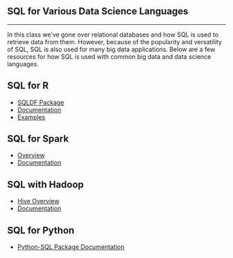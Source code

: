 ## SQL for Various Data Science Languages

*****

In this class we’ve gone over relational databases and how SQL is used to
retrieve data from them. However, because of the popularity and versatility of
SQL, SQL is also used for many big data applications. Below are a few resources
for how SQL is used with common big data and data science languages.

## SQL for R

* [SQLDF Package](https://cran.r-project.org/web/packages/sqldf/index.html)
* [Documentation](https://cran.r-project.org/web/packages/sqldf/sqldf.pdf)
* [Examples](https://www.r-bloggers.com/manipulating-data-frames-using-sqldf-a-brief-overview/)

## SQL for Spark

* [Overview](https://spark.apache.org/docs/latest/sql-programming-guide.html#overview)
* [Documentation](https://spark.apache.org/docs/latest/sql-programming-guide.html)

## SQL with Hadoop

* [Hive Overview](https://hive.apache.org/)
* [Documentation](https://cwiki.apache.org/confluence/display/Hive/LanguageManual)

## SQL for Python

* [Python-SQL Package Documentation](https://pypi.python.org/pypi/python-sql)
